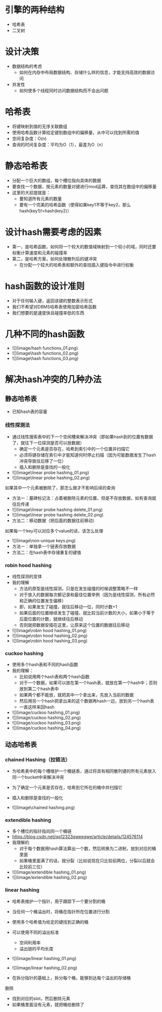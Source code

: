 # 引擎的两种结构

- 哈希表
- 二叉树



# 设计决策

- 数据结构的考虑
  - 如何在内存中布局数据结构、存储什么样的信息，才能支持高效的数据访问
- 并发性
  - 如何使多个线程同时访问数据结构而不会出问题





# 哈希表

- 将键映射到值的无序关联数组
- 使用哈希函数计算给定键到数组中的偏移量，从中可以找到所需的值
- 空间复杂度：O(n)
- 查询的时间复杂度：平均为O（1），最差为O（n）





# 静态哈希表

- 分配一个巨大的数组，每个槽位指向具体的数据
- 要查找一个数据，按元素的数量对键进行mod运算，查找其在数组中的偏移量
- 这里的大前提就是：
  - 要知道所有元素的数量
  - 要有一个完美的哈希函数（使得如果key1不等于key2，那么hash(key1)!=hash(key2)）





# 设计hash需要考虑的因素

- 第一，是哈希函数，如何将一个较大的数值域映射到一个较小的域，同时还要权衡计算速度和元素的碰撞率
- 第二，是哈希方案，如何处理散列后的键冲突
  - 在分配一个较大的哈希表和额外的查找插入键指令中进行权衡





# hash函数的设计准则

- 对于任何输入键，返回该键的整数表示形式
- 我们不希望对DBMS哈希表使用加密哈希函数
- 我们想要的是速度快且碰撞率低的东西





# 几种不同的hash函数

- ![](image/hash functions_01.png)
- ![](image\hash functions_02.png)
- ![](image\hash functions_03.png)





# 解决hash冲突的几种办法



## 静态哈希表

- 已知hash表的容量



### 线性探测法

- 通过线性搜索表中的下一个空闲槽来解决冲突（即如果hash到的位置有数据了，就往下一位探测是否可以放数据）
  - 确定一个元素是否存在，哈希到索引中的一个位置并扫描它
  - 必须将键存储在索引中才能知道何时停止扫描（因为可能数据发生了hash冲突导致往后移了一位）
  - 插入和删除是查找的一般化
- ![](image\linear probe hashing_01.png)
- ![](image\linear probe hashing_02.png)





如果其中一个元素被删除了，那怎么做才不影响后续的查询

- 方法一：墓碑标记法：占着被删除元素的位置，但是不存放数据，如有查询就往后传递
- ![](image\linear probe hashing delete_01.png)
- ![](image\linear probe hashing delete_02.png)
- 方法二：移动数据（把后面的数据往前移动）



如果每一个key可以对应多个value的话，该怎么处理

- ![](image\non-unique keys.png)
- 方法一：单独拿一个链表存放数据
- 方法二：在hash表中存储重复的键值





### robin hood hashing

- 线性探测的变体
- 我的理解
  - 方法的原型是线性探测，只是在发生碰撞的时候调整策略不一样
  - 对于放入的数据每次都记录和最佳位置举例（因为是线性探测，所有必然和正确的位置发生偏移）
  - 即，如果发生了碰撞，就往后移动一位，同时计数+1
  - 如果后面的位置继续发生了碰撞，就比较当前计数的大小，如果小于等于后面位置的计数，就继续往后移动
  - 否则就把数据安插在这里，让原来这个位置的数据往后移动
- ![](image\robin hood hashing_01.png)
- ![](image\robin hood hashing_02.png)
- ![](image\robin hood hashing_03.png)





### cuckoo hashing

- 使用多个hash表和不同的hash函数
- 我的理解：
  - 比如说用两个hash表和两个hash函数
  - 对于一个数据，如果可以放在第一个hash表，就放在第一个hash中；否则放到第二个hash表中
  - 如果两个都不能放，就把其中一个拿出来，先放入当前的数据
  - 然后用另一个hash把拿出来的这个数据再hash一边，放到另一个hash表
  - 一直这样来回hash
- ![](image/cuckoo hashing_01.png)
- ![](image/cuckoo hashing_02.png)
- ![](image/cuckoo hashing_03.png)
- ![](image/cuckoo hashing_04.png)



## 动态哈希表



### chained Hashing（拉链法）

- 为哈希表中的每个槽维护一个桶链表，通过将具有相同散列键的所有元素放入同一个bucket中来解决冲突

- 为了确定一个元素是否存在，哈希到它所在的桶中并扫描它
- 插入和删除是查找的一般化
- ![](image\chained hashing.png)



### extendible hashing

- 多个槽位的指针指向同一个桶链
- https://blog.csdn.net/qq12323qweeqwe/article/details/124576114
- 我理解的
  - 对于每个数据用hash算法算出一个数，然后转换为二进制，放到对应的桶里面
  - 如果桶里面满了的话，就分裂（比如说现在只比较前两位，分裂以后就会比较前三位）
- ![](image/extendible hashing_01.png)
- ![](image/extendible hashing_02.png)





### linear hashing

- 哈希表维护一个指针，用于跟踪下一个要分割的桶
- 当任何一个桶溢出时，将桶在指针所在位置进行分割
- 使用多个哈希值为给定的键找到正确的桶
- 可以使用不同的溢出标准
  - 空间利用率
  - 溢出链的平均长度
- ![](image/linear hashing_01.png)
- ![](image/linear hashing_02.png)



- 在拆分指针的基础上，拆分每个桶，能够到达每个溢出的存储桶



删除

- 找到对应的slot，然后删除元素
- 如果桶里面没有元素，就把桶给删除了